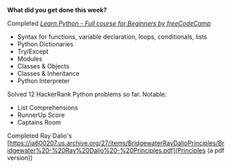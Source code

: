 **What did you get done this week?**

Completed [_Learn Python - Full course for Beginners by freeCodeCamp_](https://www.youtube.com/watch?v=rfscVS0vtbw&t=1s) 
  - Syntax for functions, variable declaration, loops, conditionals, lists
  - Python Dictionaries
  - Try/Except
  - Modules
  - Classes & Objects
  - Classes & Inheritance
  - Python Interpreter

Solved 12 HackerRank Python problems so far. Notable:
  - List Comprehensions
  - RunnerUp Score
  - Captains Room

Completed Ray Dalio's [https://ia600207.us.archive.org/27/items/BridgewaterRayDalioPrinciples/Bridgewater%20-%20Ray%20Dalio%20-%20Principles.pdf](Principles (a pdf version))